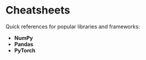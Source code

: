 # Cheatsheets

Quick references for popular libraries and frameworks:

- **NumPy**
- **Pandas**
- **PyTorch**
